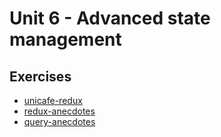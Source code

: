 # Unit 6 - Advanced state management

## Exercises

- [unicafe-redux](./unicafe-redux)
- [redux-anecdotes](./redux-anecdotes)
- [query-anecdotes](./query-anecdotes)